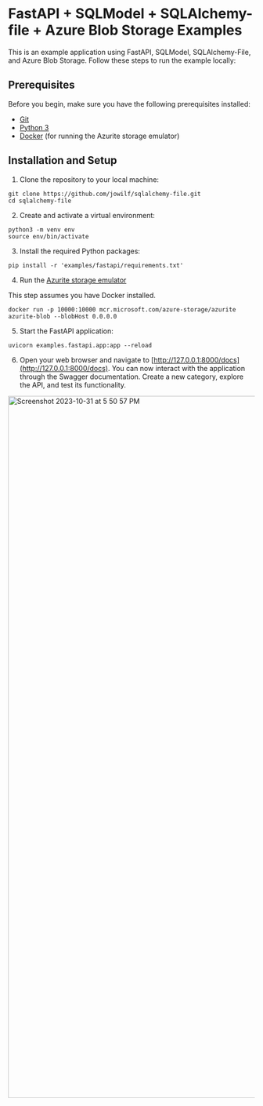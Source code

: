 # FastAPI + SQLModel + SQLAlchemy-file + Azure Blob Storage Examples

This is an example application using FastAPI, SQLModel, SQLAlchemy-File, and Azure Blob Storage. Follow
these steps to run the example locally:

## Prerequisites

Before you begin, make sure you have the following prerequisites installed:

- [Git](https://git-scm.com/)
- [Python 3](https://www.python.org/downloads/)
- [Docker](https://www.docker.com/) (for running the Azurite storage emulator)

## Installation and Setup

1. Clone the repository to your local machine:

```shell
git clone https://github.com/jowilf/sqlalchemy-file.git
cd sqlalchemy-file
```

2. Create and activate a virtual environment:

```shell
python3 -m venv env
source env/bin/activate
```

3. Install the required Python packages:

```shell
pip install -r 'examples/fastapi/requirements.txt'
```

4. Run the [Azurite storage emulator](https://github.com/Azure/Azurite)

This step assumes you have Docker installed.

```shell
docker run -p 10000:10000 mcr.microsoft.com/azure-storage/azurite azurite-blob --blobHost 0.0.0.0
```

5. Start the FastAPI application:

```shell
uvicorn examples.fastapi.app:app --reload
```

6. Open your web browser and navigate to [http://127.0.0.1:8000/docs](http://127.0.0.1:8000/docs). You can now interact
   with the application through the Swagger documentation. Create a new category, explore the API, and test its
   functionality.

<img width="1432" alt="Screenshot 2023-10-31 at 5 50 57 PM" src="https://github.com/jowilf/sqlalchemy-file/assets/31705179/fadd400e-c744-4ba9-a69b-8a0e731e7875">
